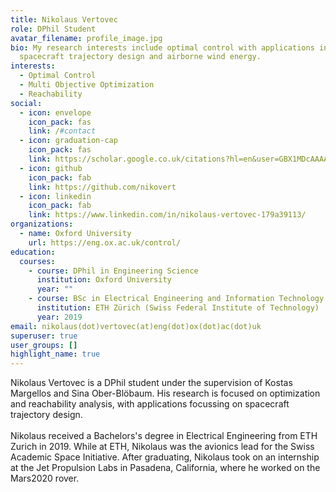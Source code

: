 ```yaml
---
title: Nikolaus Vertovec
role: DPhil Student
avatar_filename: profile_image.jpg
bio: My research interests include optimal control with applications in
  spacecraft trajectory design and airborne wind energy.
interests:
  - Optimal Control
  - Multi Objective Optimization
  - Reachability
social:
  - icon: envelope
    icon_pack: fas
    link: /#contact
  - icon: graduation-cap
    icon_pack: fas
    link: https://scholar.google.co.uk/citations?hl=en&user=GBX1MDcAAAAJ
  - icon: github
    icon_pack: fab
    link: https://github.com/nikovert
  - icon: linkedin
    icon_pack: fab
    link: https://www.linkedin.com/in/nikolaus-vertovec-179a39113/
organizations:
  - name: Oxford University
    url: https://eng.ox.ac.uk/control/
education:
  courses:
    - course: DPhil in Engineering Science
      institution: Oxford University
      year: ""
    - course: BSc in Electrical Engineering and Information Technology
      institution: ETH Zürich (Swiss Federal Institute of Technology)
      year: 2019
email: nikolaus(dot)vertovec(at)eng(dot)ox(dot)ac(dot)uk
superuser: true
user_groups: []
highlight_name: true
---
```

Nikolaus Vertovec is a DPhil student under the supervision of Kostas Margellos and Sina Ober-Blöbaum. His research is focused on optimization and reachability analysis, with applications focussing on spacecraft trajectory design.\
\
Nikolaus received a Bachelors's degree in Electrical Engineering from ETH Zurich in 2019. While at ETH, Nikolaus was the avionics lead for the Swiss Academic Space Initiative. After graduating, Nikolaus took on an internship at the Jet Propulsion Labs in Pasadena, California, where he worked on the Mars2020 rover.
